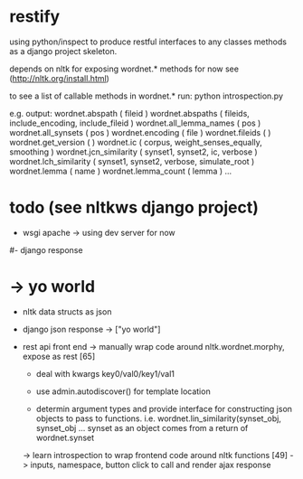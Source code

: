 restify
=======

using python/inspect to produce restful interfaces to any classes methods as a django project skeleton.

depends on nltk for exposing wordnet.* methods for now
see (http://nltk.org/install.html)

to see a list of callable methods in wordnet.* run:
python introspection.py

e.g. output:
wordnet.abspath ( fileid )
wordnet.abspaths ( fileids, include_encoding, include_fileid )
wordnet.all_lemma_names ( pos )
wordnet.all_synsets ( pos )
wordnet.encoding ( file )
wordnet.fileids (  )
wordnet.get_version (  )
wordnet.ic ( corpus, weight_senses_equally, smoothing )
wordnet.jcn_similarity ( synset1, synset2, ic, verbose )
wordnet.lch_similarity ( synset1, synset2, verbose, simulate_root )
wordnet.lemma ( name )
wordnet.lemma_count ( lemma )
...

todo (see nltkws django project)
====
- wsgi apache
  -> using dev server for now

#- django response
#  -> yo world

- nltk data structs as json

- django json response
  -> ["yo world"]

- rest api front end
  -> manually wrap code around nltk.wordnet.morphy, expose as rest [65]
    - deal with kwargs key0/val0/key1/val1
    - use admin.autodiscover() for template location

    - determin argument types and provide interface for
      constructing json objects to pass to functions.
      i.e. wordnet.lin_similarity(synset_obj, synset_obj ...
           synset as an object comes from a return of wordnet.synset

  -> learn introspection to wrap frontend code around nltk functions [49]
  -> inputs, namespace, button click to call and render ajax response
